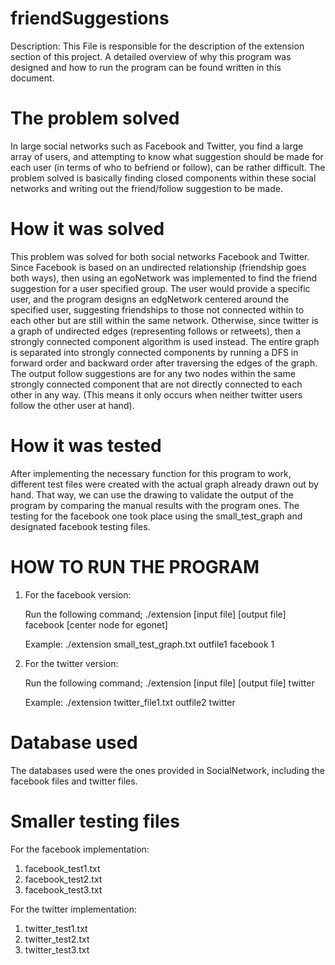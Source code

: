 # friendSuggestions
Description: This File is responsible for the description of the extension 
section of this project. A detailed overview of why this program was designed
and how to run the program can be found written in this document. 

# The problem solved  
In large social networks such as Facebook and Twitter, you find a large array of
users, and attempting to know what suggestion should be made for each user (in 
terms of who to befriend or follow), can be rather difficult. The problem solved
is basically finding closed components within these social networks and writing 
out the friend/follow suggestion to be made.

# How it was solved 
This problem was solved for both social networks Facebook and Twitter.
Since Facebook is based on an undirected relationship (friendship goes both
ways), then using an egoNetwork was implemented to find the friend suggestion
for a user specified group. The user would provide a specific user, and the
program designs an edgNetwork centered around the specified user, suggesting
friendships to those not connected within to each other but are still within 
the same network. 
Otherwise, since twitter is a graph of undirected edges (representing follows
or retweets), then a strongly connected component algorithm is used instead.
The entire graph is separated into strongly connected components by running 
a DFS in forward order and backward order after traversing the edges of the 
graph. The output follow suggestions are for any two nodes within the same 
strongly connected component that are not directly connected to each other in 
any way. (This means it only occurs when neither twitter users follow the 
other user at hand).

# How it was tested
After implementing the necessary function for this program to work, different
test files were created with the actual graph already drawn out by hand. That 
way, we can use the drawing to validate the output of the program by comparing
the manual results with the program ones.  The testing for the facebook one took
place using the small_test_graph and designated facebook testing files. 

# HOW TO RUN THE PROGRAM 
1. For the facebook version: 

   Run the following command; 
   ./extension [input file] [output file] facebook [center node for egonet] 

   Example: 
   ./extension small_test_graph.txt outfile1 facebook 1

2. For the twitter version: 

   Run the following command;
   ./extension [input file] [output file] twitter

   Example:
   ./extension twitter_file1.txt outfile2 twitter

# Database used 
The databases used were the ones provided in SocialNetwork, including the
facebook files and twitter files.

# Smaller testing files
For the facebook implementation: 
1. facebook_test1.txt
2. facebook_test2.txt
3. facebook_test3.txt

For the twitter implementation:
1. twitter_test1.txt
2. twitter_test2.txt
3. twitter_test3.txt
